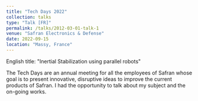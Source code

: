 ```yaml
---
title: "Tech Days 2022"
collection: talks
type: "Talk [FR]"
permalink: /talks/2012-03-01-talk-1
venue: "Safran Electronics & Defense"
date: 2022-09-15
location: "Massy, France"
---
```


English title: "Inertial Stabilization using parallel robots"

The Tech Days are an annual meeting for all the employees of Safran whose goal is to present innovative, disruptive ideas to improve the current products of Safran. I had the opportunity to talk about my subject and the on-going works.
